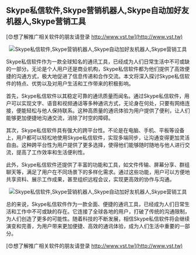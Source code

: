 ## **Skype私信软件,Skype营销机器人,Skype自动加好友机器人,Skype营销工具**

[😍想了解推广相关软件的朋友请登录 http://www.vst.tw](http://www.vst.tw)

 <center><img src="https://vst.tw/MP4/tuiguang/png/7.png" alt="Skype私信软件,Skype营销机器人,Skype自动加好友机器人,Skype营销工具"></center>

Skype私信软件作为一款全球知名的通讯工具，已经成为人们日常生活中不可或缺的一部分。无论是个人用户还是商业机构，Skype私信软件都为他们提供了高效便捷的沟通方式，极大地促进了信息传递和合作交流。本文将深入探讨Skype私信软件的特点、优势以及对用户生活和工作带来的积极影响。

首先，Skype私信软件以其稳定可靠的通讯质量而闻名。通过Skype私信软件，用户可以实现文字、语音和视频通话等多种通讯方式，无论身在何处，只要有网络连接，便能轻松与他人保持联系。这种高质量的通讯体验为用户提供了便利，让人们能够更加便捷地沟通交流，消除了时空的障碍。

其次，Skype私信软件具有强大的跨平台性。不论是在电脑、手机、平板等设备上，用户都可以轻松地使用Skype私信软件，实现多端同步，让沟通变得更加灵活自由。这种跨平台性为用户提供了更多选择，使得他们能够随时随地与他人进行交流，提高了工作效率和生活便利性。

此外，Skype私信软件还提供了丰富的功能和工具，如文件传输、屏幕分享、群组聊天等，满足了用户在不同场景下的多样化需求。通过这些功能，用户可以方便地共享资料、展示工作成果，甚至组织远程会议，实现更高效的协作与沟通。

 <center><img src="https://vst.tw/MP4/tuiguang/png/7.png" alt="Skype私信软件,Skype营销机器人,Skype自动加好友机器人,Skype营销工具"></center>

总的来说，Skype私信软件作为一款全面、便捷的通讯工具，已经成为人们日常生活和工作中不可或缺的存在。它连接了全球各地的用户，打破了传统的沟通限制，为人们创造了更多的可能性。随着科技的不断发展，相信Skype私信软件将会继续演变和完善，为用户带来更加便捷、高效的通讯体验，成为人们生活中重要的一部分。

[😍想了解推广相关软件的朋友请登录 http://www.vst.tw](http://www.vst.tw)




